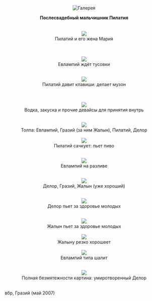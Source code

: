&nbsp;

<p style='text-align: center'>
    <img src="/img/tit_gallery.jpg" alt='Галерея' />
</p>

<div align="center"><b>Послесвадебный мальчишник Пилатия</b> 
<br>
<br>
<br>
<a href="/gallery/tern2/0001.jpg"><img border=0 src="/gallery/tern2/001_sm.jpg"></a>
<br>Пилатий и его жена Мария
<br>
<br>
<br>


<a href="/gallery/tern2/002.jpg"><img border=0 src="/gallery/tern2/002_sm.jpg"></a>
<br>Евлампий ждёт тусовки
<br>
<br>

<a href="/gallery/tern2/003.jpg"><img border=0 src="/gallery/tern2/003_sm.jpg"></a>
<br>Пилатий давит клавиши: делает музон
<br>
<br>
<br>

<a href="/gallery/tern2/004.jpg"><img border=0 src="/gallery/tern2/004_sm.jpg"></a>
<br>Водка, закуска и прочие девайсы для принятия внутрь
<br>
<br>

<a href="/gallery/tern2/005.jpg"><img border=0 src="/gallery/tern2/005_sm.jpg"></a>
<br>Толпа:   Евлампий, Гразий (за ним Жалын), Пилатий, Делор 
<br>
<br>
<a href="/gallery/tern2/006.jpg"><img border=0 src="/gallery/tern2/006_sm.jpg"></a>
<br>Пилатий сачкует: пьет пиво
<br>
<br>

<a href="/gallery/tern2/007.jpg"><img border=0 src="/gallery/tern2/007_sm.jpg"></a>
<br>Евлампий на разливе
<br> 
<br>

<a href="/gallery/tern2/008.jpg"><img border=0 src="/gallery/tern2/008_sm.jpg"></a>
<br>Делор, Гразий, Жалын (уже хороший) 
<br>
<br>

<a href="/gallery/tern2/009.jpg"><img border=0 src="/gallery/tern2/009_sm.jpg"></a>
<br>Делор пьет за здоровье молодых
<br>
<br>

<a href="/gallery/tern2/010.jpg"><img border=0 src="/gallery/tern2/010_sm.jpg"></a>
<br>Жалын пьет за здоровье молодых
<br>
<br>
<a href="/gallery/tern2/011.jpg"><img border=0 src="/gallery/tern2/011_sm.jpg"></a>
<br>Жалыну резко хорошеет
<br>
<br>
<a href="/gallery/tern2/012.jpg"><img border=0 src="/gallery/tern2/012_sm.jpg"></a>
<br>Евлампий типа шалит
<br>
<br>

<a href="/gallery/tern2/013.jpg"><img border=0 src="/gallery/tern2/013_sm.jpg"></a>
<br>Полная безмятежности картина: умиротворенный Делор
<br>
<br>

</div>
вбр, Гразий (май 2007)
